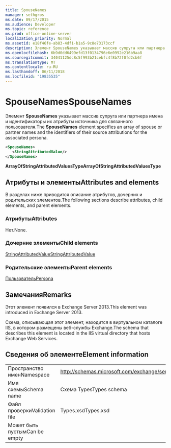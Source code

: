 ```yaml
---
title: SpouseNames
manager: sethgros
ms.date: 09/17/2015
ms.audience: Developer
ms.topic: reference
ms.prod: office-online-server
localization_priority: Normal
ms.assetid: e18f46fe-ab83-4df1-b1a5-9c8e73173ccf
description: Элемент SpouseNames указывает массив супруга или партнера имена и идентификаторы их атрибуты источника для связанного пользователя.
ms.openlocfilehash: 6b9d0dd6499efd13f0134796e6e0992e216b9aa8
ms.sourcegitcommit: 34041125dc8c5f993b21cebfc4f8b72f0fd2cb6f
ms.translationtype: MT
ms.contentlocale: ru-RU
ms.lasthandoff: 06/11/2018
ms.locfileid: "19835535"
---
```

# <a name="spousenames"></a><span data-ttu-id="74c09-103">SpouseNames</span><span class="sxs-lookup"><span data-stu-id="74c09-103">SpouseNames</span></span>

<span data-ttu-id="74c09-104">Элемент **SpouseNames** указывает массив супруга или партнера имена и идентификаторы их атрибуты источника для связанного пользователя.</span><span class="sxs-lookup"><span data-stu-id="74c09-104">The **SpouseNames** element specifies an array of spouse or partner names and the identifiers of their source attributions for the associated persona.</span></span> 
  
```XML
<SpouseNames>
   <StringAttributedValue/>
</SpouseNames>
```

 <span data-ttu-id="74c09-105">**ArrayOfStringAttributedValuesType**</span><span class="sxs-lookup"><span data-stu-id="74c09-105">**ArrayOfStringAttributedValuesType**</span></span>
## <a name="attributes-and-elements"></a><span data-ttu-id="74c09-106">Атрибуты и элементы</span><span class="sxs-lookup"><span data-stu-id="74c09-106">Attributes and elements</span></span>

<span data-ttu-id="74c09-107">В разделах ниже приводится описание атрибутов, дочерних и родительских элементов.</span><span class="sxs-lookup"><span data-stu-id="74c09-107">The following sections describe attributes, child elements, and parent elements.</span></span>
  
### <a name="attributes"></a><span data-ttu-id="74c09-108">Атрибуты</span><span class="sxs-lookup"><span data-stu-id="74c09-108">Attributes</span></span>

<span data-ttu-id="74c09-109">Нет.</span><span class="sxs-lookup"><span data-stu-id="74c09-109">None.</span></span>
  
### <a name="child-elements"></a><span data-ttu-id="74c09-110">Дочерние элементы</span><span class="sxs-lookup"><span data-stu-id="74c09-110">Child elements</span></span>

[<span data-ttu-id="74c09-111">StringAttributedValue</span><span class="sxs-lookup"><span data-stu-id="74c09-111">StringAttributedValue</span></span>](stringattributedvalue.md)
  
### <a name="parent-elements"></a><span data-ttu-id="74c09-112">Родительские элементы</span><span class="sxs-lookup"><span data-stu-id="74c09-112">Parent elements</span></span>

[<span data-ttu-id="74c09-113">Пользователь</span><span class="sxs-lookup"><span data-stu-id="74c09-113">Persona</span></span>](persona.md)
  
## <a name="remarks"></a><span data-ttu-id="74c09-114">Замечания</span><span class="sxs-lookup"><span data-stu-id="74c09-114">Remarks</span></span>

<span data-ttu-id="74c09-115">Этот элемент появился в Exchange Server 2013.</span><span class="sxs-lookup"><span data-stu-id="74c09-115">This element was introduced in Exchange Server 2013.</span></span>
  
<span data-ttu-id="74c09-116">Схема, описывающая этот элемент, находится в виртуальном каталоге IIS, в котором размещены веб-службы Exchange.</span><span class="sxs-lookup"><span data-stu-id="74c09-116">The schema that describes this element is located in the IIS virtual directory that hosts Exchange Web Services.</span></span>
  
## <a name="element-information"></a><span data-ttu-id="74c09-117">Сведения об элементе</span><span class="sxs-lookup"><span data-stu-id="74c09-117">Element information</span></span>

|||
|:-----|:-----|
|<span data-ttu-id="74c09-118">Пространство имен</span><span class="sxs-lookup"><span data-stu-id="74c09-118">Namespace</span></span>  <br/> |http://schemas.microsoft.com/exchange/services/2006/types  <br/> |
|<span data-ttu-id="74c09-119">Имя схемы</span><span class="sxs-lookup"><span data-stu-id="74c09-119">Schema name</span></span>  <br/> |<span data-ttu-id="74c09-120">Схема Types</span><span class="sxs-lookup"><span data-stu-id="74c09-120">Types schema</span></span>  <br/> |
|<span data-ttu-id="74c09-121">Файл проверки</span><span class="sxs-lookup"><span data-stu-id="74c09-121">Validation file</span></span>  <br/> |<span data-ttu-id="74c09-122">Types.xsd</span><span class="sxs-lookup"><span data-stu-id="74c09-122">Types.xsd</span></span>  <br/> |
|<span data-ttu-id="74c09-123">Может быть пустым</span><span class="sxs-lookup"><span data-stu-id="74c09-123">Can be empty</span></span>  <br/> ||
   

